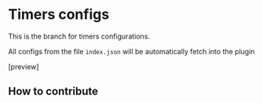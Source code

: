 # Timers configs

This is the branch for timers configurations.

All configs from the file `index.json` will be automatically fetch into the plugin

[preview]

## How to contribute
